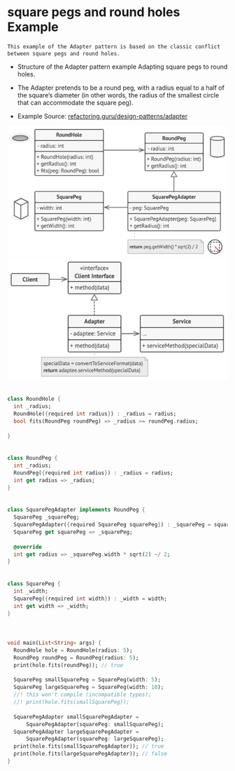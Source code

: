 # square pegs and round holes Example
    This example of the Adapter pattern is based on the classic conflict between square pegs and round holes.

- Structure of the Adapter pattern example
Adapting square pegs to round holes.
- The Adapter pretends to be a round peg, with a radius equal to a half of the square’s diameter (in other words, the radius of the smallest circle that can accommodate the square peg).

 - Example Source:  <a href="https://refactoring.guru/design-patterns/adapter" target="_blank">refactoring.guru/design-patterns/adapter</a> 
 <img src="../assets/square_pegs_and_round_holes._example.png" >

<img src="../assets/structure-object-adapter.png">

```dart

class RoundHole {
  int _radius;
  RoundHole({required int radius}) : _radius = radius;
  bool fits(RoundPeg roundPeg) => _radius >= roundPeg.radius;

}


class RoundPeg {
  int _radius;
  RoundPeg({required int radius}) : _radius = radius;
  int get radius => _radius;
}


class SquarePegAdapter implements RoundPeg {
  SquarePeg _squarePeg;
  SquarePegAdapter({required SquarePeg squarePeg}) : _squarePeg = squarePeg;
  SquarePeg get squarePeg => _squarePeg;

  @override
  int get radius => _squarePeg.width * sqrt(2) ~/ 2;
}


class SquarePeg {
  int _width;
  SquarePeg({required int width}) : _width = width;
  int get width => _width;
}



void main(List<String> args) {
  RoundHole hole = RoundHole(radius: 5);
  RoundPeg roundPeg = RoundPeg(radius: 5);
  print(hole.fits(roundPeg)); // true

  SquarePeg smallSquarePeg = SquarePeg(width: 5);
  SquarePeg largeSquarePeg = SquarePeg(width: 10);
  //! this won't compile (incompatible types);
  //! print(hole.fits(smallSquarePeg));

  SquarePegAdapter smallSquarePegAdapter =
      SquarePegAdapter(squarePeg: smallSquarePeg);
  SquarePegAdapter largeSquarePegAdapter =
      SquarePegAdapter(squarePeg: largeSquarePeg);
  print(hole.fits(smallSquarePegAdapter)); // true
  print(hole.fits(largeSquarePegAdapter)); // false
}

```